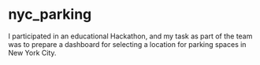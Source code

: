 # nyc_parking
I participated in an educational Hackathon, and my task as part of the team was to prepare a dashboard for selecting a location for parking spaces in New York City.
